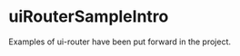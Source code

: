 uiRouterSampleIntro
===================
 Examples of ui-router have been put forward in the project. 
